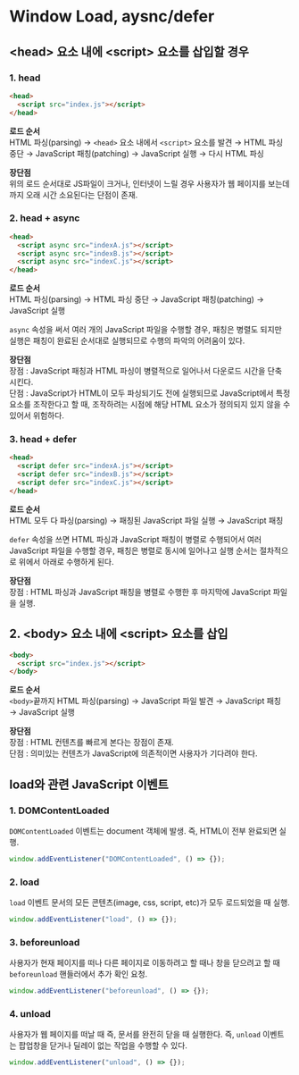 # Window Load, aysnc/defer

## &lt;head&gt; 요소 내에 &lt;script&gt; 요소를 삽입할 경우

### 1. head

```html
<head>
  <script src="index.js"></script>
</head>
```

**로드 순서**  
HTML 파싱(parsing) → `<head>` 요소 내에서 `<script>` 요소를 발견 → HTML 파싱 중단 → JavaScript 패칭(patching) → JavaScript 실행 → 다시 HTML 파싱

**장단점**  
위의 로드 순서대로 JS파일이 크거나, 인터넷이 느릴 경우 사용자가 웹 페이지를 보는데 까지 오래 시간 소요된다는 단점이 존재.

### 2. head + async

```html
<head>
  <script async src="indexA.js"></script>
  <script async src="indexB.js"></script>
  <script async src="indexC.js"></script>
</head>
```

**로드 순서**  
HTML 파싱(parsing) →  HTML 파싱 중단 → JavaScript 패칭(patching) → JavaScript 실행  

`async` 속성을 써서 여러 개의 JavaScript 파일을 수행할 경우, 패칭은 병렬도 되지만 실행은 패칭이 완료된 순서대로 실행되므로 수행의 파악의 어려움이 있다.

**장단점**  
장점 : JavaScript 패칭과 HTML 파싱이 병렬적으로 일어나서 다운로드 시간을 단축 시킨다.  
단점 : JavaScript가 HTML이 모두 파싱되기도 전에 실행되므로 JavaScript에서 특정 요소를 조작한다고 할 때, 조작하려는 시점에 해당 HTML 요소가 정의되지 있지 않을 수 있어서 위험하다.

### 3. head + defer

```html
<head>
  <script defer src="indexA.js"></script>
  <script defer src="indexB.js"></script>
  <script defer src="indexC.js"></script>
</head>
```

**로드 순서**  
HTML 모두 다 파싱(parsing) →  패칭된 JavaScript 파일 실행 → JavaScript 패칭

`defer` 속성을 쓰면 HTML 파싱과 JavaScript 패칭이 병렬로 수행되어서 여러 JavaScript 파일을 수행할 경우, 패칭은 병렬로 동시에 일어나고 실행 순서는 절차적으로 위에서 아래로 수행하게 된다.

**장단점**  
장점 : HTML 파싱과 JavaScript 패칭을 병렬로 수행한 후 마지막에 JavaScript 파일을 실행.

## 2. &lt;body&gt; 요소 내에 &lt;script&gt; 요소를 삽입

```html
<body>
  <script src="index.js"></script>
</body>
```

**로드 순서**  
`<body>`끝까지 HTML 파싱(parsing) → JavaScript 파일 발견 → JavaScript 패칭  → JavaScript 실행

**장단점**  
장점 : HTML 컨텐츠를 빠르게 본다는 장점이 존재.  
단점 : 의미있는 컨텐츠가 JavaScript에 의존적이면 사용자가 기다려야 한다.

## load와 관련  JavaScript 이벤트

### 1. DOMContentLoaded

`DOMContentLoaded` 이벤트는 document 객체에 발생. 즉, HTML이 전부 완료되면 실행.

```js
window.addEventListener("DOMContentLoaded", () => {});
```

### 2. load

`load` 이벤트 문서의 모든 콘텐츠(image, css, script, etc)가 모두 로드되었을 때 실행.

```js
window.addEventListener("load", () => {});
```

### 3. beforeunload

사용자가 현재 페이지를 떠나 다른 페이지로 이동하려고 할 때나 창을 닫으려고 할 때 `beforeunload` 핸들러에서 추가 확인 요청.

```js
window.addEventListener("beforeunload", () => {});
```

### 4. unload

사용자가 웹 페이지를 떠날 때 즉, 문서를 완전히 닫을 때 실행한다. 즉, `unload` 이벤트는 팝업창을 닫거나 딜레이 없는 작업을 수행할 수 있다.

```js
window.addEventListener("unload", () => {});
```
